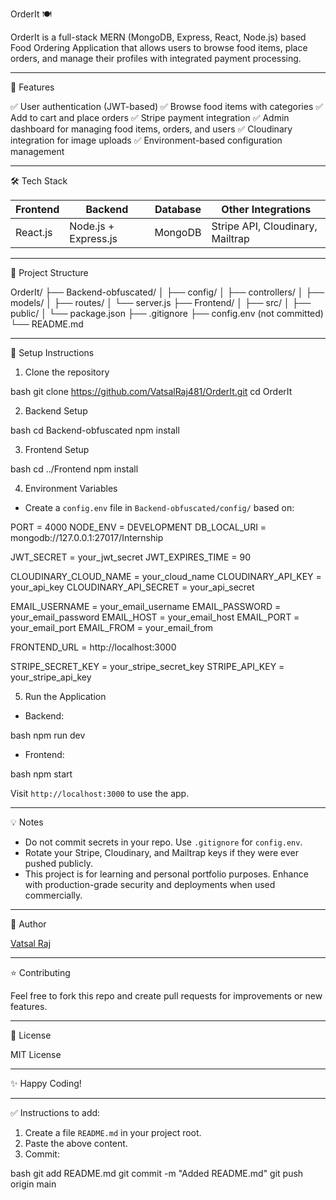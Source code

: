 
 OrderIt 🍽️

OrderIt is a full-stack MERN (MongoDB, Express, React, Node.js) based Food Ordering Application that allows users to browse food items, place orders, and manage their profiles with integrated payment processing.

---

 🚀 Features

✅ User authentication (JWT-based)
✅ Browse food items with categories
✅ Add to cart and place orders
✅ Stripe payment integration
✅ Admin dashboard for managing food items, orders, and users
✅ Cloudinary integration for image uploads
✅ Environment-based configuration management

---

 🛠️ Tech Stack

| Frontend | Backend              | Database | Other Integrations               |
| -------- | -------------------- | -------- | -------------------------------- |
| React.js | Node.js + Express.js | MongoDB  | Stripe API, Cloudinary, Mailtrap |

---

 📁 Project Structure


OrderIt/
├── Backend-obfuscated/
│   ├── config/
│   ├── controllers/
│   ├── models/
│   ├── routes/
│   └── server.js
├── Frontend/
│   ├── src/
│   ├── public/
│   └── package.json
├── .gitignore
├── config.env (not committed)
└── README.md


---

 🔧 Setup Instructions

1. Clone the repository

bash
git clone https://github.com/VatsalRaj481/OrderIt.git
cd OrderIt


2. Backend Setup

bash
cd Backend-obfuscated
npm install


3. Frontend Setup

bash
cd ../Frontend
npm install


4. Environment Variables

* Create a `config.env` file in `Backend-obfuscated/config/` based on:


PORT = 4000
NODE_ENV = DEVELOPMENT
DB_LOCAL_URI = mongodb://127.0.0.1:27017/Internship

JWT_SECRET = your_jwt_secret
JWT_EXPIRES_TIME = 90

CLOUDINARY_CLOUD_NAME = your_cloud_name
CLOUDINARY_API_KEY = your_api_key
CLOUDINARY_API_SECRET = your_api_secret

EMAIL_USERNAME = your_email_username
EMAIL_PASSWORD = your_email_password
EMAIL_HOST = your_email_host
EMAIL_PORT = your_email_port
EMAIL_FROM = your_email_from

FRONTEND_URL = http://localhost:3000

STRIPE_SECRET_KEY = your_stripe_secret_key
STRIPE_API_KEY = your_stripe_api_key


5. Run the Application

* Backend:

bash
npm run dev


* Frontend:

bash
npm start


Visit `http://localhost:3000` to use the app.

---

 💡 Notes

* Do not commit secrets in your repo. Use `.gitignore` for `config.env`.
* Rotate your Stripe, Cloudinary, and Mailtrap keys if they were ever pushed publicly.
* This project is for learning and personal portfolio purposes. Enhance with production-grade security and deployments when used commercially.

---

 🙌 Author

[Vatsal Raj](https://github.com/VatsalRaj481)

---

 ⭐ Contributing

Feel free to fork this repo and create pull requests for improvements or new features.

---

 📄 License

MIT License

---

 ✨ Happy Coding!

---

✅ Instructions to add:

1. Create a file `README.md` in your project root.
2. Paste the above content.
3. Commit:

bash
git add README.md
git commit -m "Added README.md"
git push origin main

